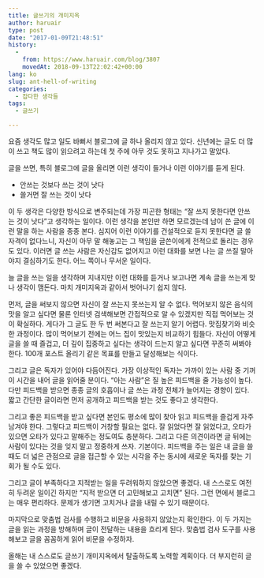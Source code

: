 ```yaml
---
title: 글쓰기의 개미지옥
author: haruair
type: post
date: "2017-01-09T21:48:51"
history:
  - 
    from: https://www.haruair.com/blog/3807
    movedAt: 2018-09-13T22:02:42+00:00
lang: ko
slug: ant-hell-of-writing
categories:
  - 잡다한 생각들
tags:
  - 글쓰기

---
```

요즘 생각도 많고 일도 바뻐서 블로그에 글 하나 올리지 않고 있다. 신년에는 글도 더 많이 쓰고 책도 많이 읽으려고 하는데 첫 주에 아무 것도 못하고 지나가고 말았다.

글을 쓰면, 특히 블로그에 글을 올리면 이런 생각이 들거나 이런 이야기를 듣게 된다.

  * 안쓰는 것보다 쓰는 것이 낫다
  * 쓸거면 잘 쓰는 것이 낫다

이 두 생각은 다양한 방식으로 변주되는데 가장 피곤한 형태는 &#8220;잘 쓰지 못한다면 안쓰는 것이 낫다&#8221;고 생각하는 일이다. 이런 생각을 본인만 하면 모르겠는데 남이 쓴 글에 이런 말을 하는 사람을 종종 본다. 심지어 이런 이야기를 건설적으로 듣지 못한다면 글 쓸 자격이 없다느니, 자신이 아무 말 해놓고는 그 책임을 글쓴이에게 전적으로 돌리는 경우도 있다. 이러면 글 쓰는 사람은 자신감도 없어지고 이런 대화를 보면 나는 글 쓰질 말아야지 결심하기도 한다. 어느 쪽이나 무서운 일이다.

늘 글을 쓰는 일을 생각하며 지내지만 이런 대화를 듣거나 보고나면 계속 글을 쓰는게 맞나 생각이 맴돈다. 마치 개미지옥과 같아서 벗어나기 쉽지 않다.

먼저, 글을 써보지 않으면 자신이 잘 쓰는지 못쓰는지 알 수 없다. 먹어보지 않은 음식의 맛을 알고 싶다면 물론 인터넷 검색해보면 간접적으로 알 수 있겠지만 직접 먹어보는 것이 확실하다. 게다가 그 글도 한 두 번 써본다고 잘 쓰는지 알기 어렵다. 맛집찾기와 비슷한 과정이다. 많이 먹어보기 전에는 어느 집이 맛있는지 비교하기 힘들다. 자신이 어떻게 글을 쓸 때 즐겁고, 더 깊이 집중하고 싶다는 생각이 드는지 알고 싶다면 꾸준히 써봐야 한다. 100개 포스트 올리기 같은 목표를 만들고 달성해보는 식이다.

그리고 글은 독자가 있어야 다듬어진다. 가장 이상적인 독자는 가까이 있는 사람 중 기꺼이 시간을 내어 글을 읽어줄 분이다. &#8220;아는 사람&#8221;은 질 높은 피드백을 줄 가능성이 높다. 다만 피드백을 받으면 종종 글의 호흡이나 글 쓰는 과정 전체가 늘어지는 경향이 있다. 짧고 간단한 글이라면 먼저 공개하고 피드백을 받는 것도 좋다고 생각한다.

그리고 좋은 피드백을 받고 싶다면 본인도 평소에 많이 찾아 읽고 피드백을 즐겁게 자주 남겨야 한다. 그렇다고 피드백이 거창할 필요는 없다. 잘 읽었다면 잘 읽었다고, 오타가 있으면 오타가 있다고 말해주는 정도여도 충분하다. 그리고 다른 의견이라면 글 뒤에는 사람이 있다는 것을 잊지 말고 정중하게 쓰자. 기본이다. 피드백을 주는 일은 내 글을 쓸 때도 더 넓은 관점으로 글을 접근할 수 있는 시각을 주는 동시에 새로운 독자를 찾는 기회가 될 수도 있다.

그리고 글이 부족하다고 지적받는 일을 두려워하지 않았으면 좋겠다. 내 스스로도 여전히 두려운 일이긴 하지만 &#8220;지적 받으면 더 고민해보고 고치면&#8221; 된다. 그런 면에서 블로그는 매우 편리하다. 문제가 생기면 고치거나 글을 내릴 수 있기 때문이다.

마지막으로 맞춤법 검사를 수행하고 비문을 사용하지 않았는지 확인한다. 이 두 가지는 글을 읽는 과정을 방해하며 글이 전달하는 내용을 흐리게 된다. 맞춤법 검사 도구를 사용해보고 글을 꼼꼼하게 읽어 비문을 수정하자.

올해는 내 스스로도 글쓰기 개미지옥에서 탈출하도록 노력할 계획이다. 더 부지런히 글을 쓸 수 있었으면 좋겠다.